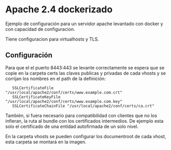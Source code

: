 # Apache 2.4 dockerizado 
Ejemplo de configuración para un servidor apache levantado con docker y con capacidad de configuracion.

Tiene configuracion para virtualhosts y TLS.

## Configuración

Para que el el puerto 8443:443 se levante correctamente se espera que se copie en la carpeta
certs las claves publicas y privadas de cada vhosts y se corrijan los nombres en el path de la 
definición:

```
   SSLCertificateFile "/usr/local/apache2/conf/certs/www.example.com.crt"
   SSLCertificateKeyFile "/usr/local/apache2/conf/certs/www.example.com.key"
   SSLCertificateChainFile "/usr/local/apache2/conf/certs/ca.crt"
```

También, si fuera necesario para compatibilidad con clientes que no los infieran, la ruta al
bundle con los certificados intermedios. De ejemplo esta solo el certificado de una entidad 
autofirmada de un solo nivel.

En la carpeta vhosts se pueden configurar los documentroot de cada vhost, esta carpeta se montará en 
la imagen.